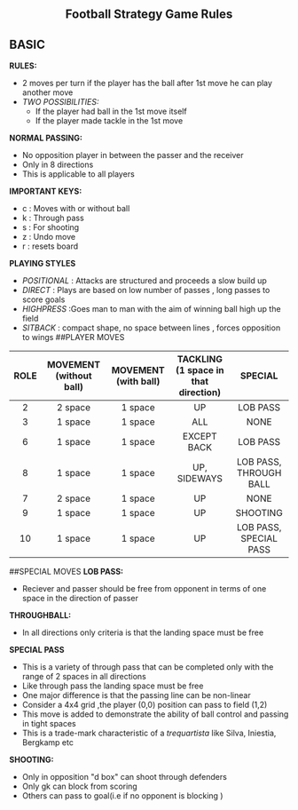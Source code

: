 <br/>
<p align="center">
  

  <h2 align="center">Football Strategy Game Rules </h2>

  
</p>


## BASIC 

**RULES:**
	
* 2 moves per turn if the player has the ball after 1st move he can play  another move
* *TWO POSSIBILITIES:*
    *  If the player had ball in the 1st move itself
    *  If the player made tackle in the 1st move
    
**NORMAL PASSING:** 
* No opposition player in between the passer and the receiver
 * Only in  8 directions
  * This is applicable to all players 
     
**IMPORTANT KEYS:**
    
   * c : Moves with or without ball
   * k : Through pass
   * s : For shooting
   * z : Undo move
   * r : resets board

**PLAYING STYLES**
* *POSITIONAL* : Attacks are structured and proceeds a slow build up
* *DIRECT* : Plays  are based on low number of passes , long passes to score goals
* *HIGHPRESS* :Goes man to man with the aim of winning ball high up the field
* *SITBACK* : compact shape, no space between lines  , forces opposition to wings
##PLAYER MOVES

| ROLE |  MOVEMENT (without ball) |MOVEMENT (with ball)| TACKLING (1 space in that direction)	|		SPECIAL|
| :-----:| :---: | :---: | :---: | :-----: | 
|2|	2  space|	1  space|	UP	|			LOB PASS|
|3|	1  space|1  space|	ALL	|			NONE|
|6|	1  space|1  space|	EXCEPT BACK|			LOB PASS|
|8|	1  space|1  space|UP, SIDEWAYS|	LOB PASS,		THROUGH BALL|
|7|	2 space	|1  space|UP|				NONE|
|9|	1 space|1  space|	UP	|			SHOOTING|
|10|	1 space|1  space|	UP	|LOB PASS,			SPECIAL PASS|


##SPECIAL MOVES
**LOB PASS:**
* Reciever and passer should be free from opponent in terms of one space in the direction of passer

**THROUGHBALL:** 
  * In all directions only criteria is that the landing space must be free

**SPECIAL PASS**
  * This is a variety of through pass that can be completed only with the range of 2 spaces in all directions
  * Like through pass the landing space must be free
  * One major difference is that the passing line can be non-linear
  * Consider a 4x4 grid ,the player (0,0) position can pass to field (1,2) 
  * This move is added to demonstrate the ability of ball control and passing in tight spaces 
  * This is a trade-mark characteristic of a *trequartista* like Silva, Iniestia, Bergkamp etc

**SHOOTING:**
  * Only in opposition "d box" can shoot through defenders
  * Only gk can block from scoring 
  * Others can pass to goal(i.e if no opponent is blocking )

